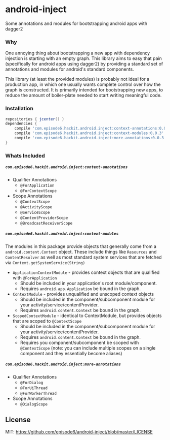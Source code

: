 # android-inject
Some annotations and modules for bootstrapping android apps with dagger2

### Why
One annoying thing about bootstrapping a new app with dependency injection is starting with an empty graph. This library aims to easy that pain (specifically for android apps using dagger2) by providing a standard set of annotations and modules for android's standard components.

 This library (at least the provided modules) is probably not ideal for a production app, in which one usually wants complete control over how the graph is constructed. It is primarily intended for bootstrapping new apps, to reduce the amount of boiler-plate needed to start writing meaningful code.

### Installation
```groovy
repositories { jcenter() }
dependencies {
    compile 'com.episode6.hackit.android.inject:context-annotations:0.0.3'
    compile 'com.episode6.hackit.android.inject:context-modules:0.0.3'
    compile 'com.episode6.hackit.android.inject:more-annotations:0.0.3'
}
```

### Whats Included

##### `com.episode6.hackit.android.inject:context-annotations`
 - Qualifier Annotations
   - `@ForApplication`
   - `@ForContextScope`
 - Scope Annotations
   - `@ContextScope`
   - `@ActivityScope`
   - `@ServiceScope`
   - `@ContentProviderScope`
   - `@BroadcastReceiverScope`

##### `com.episode6.hackit.android.inject:context-modules`
The modules in this package provide objects that generally come from a `android.content.Context` object. These include things like `Resources` and `ContentResolver` as well as most standard system services that are fetched via `Context.getSystemService(String)`
 - `ApplicationContextModule` - provides context objects that are qualified with `@ForApplication`
   - Should be included in your application's root module/component.
   - Requires `android.app.Application` be bound in the graph.
 - `ContextModule` - provides unqualified and unscoped context objects
   - Should be included in the component/subcomponent module for your activity/service/contentProvider.
   - Requires `android.content.Context` be bound in the graph.
 - `ScopedContextModule` - identical to ContextModule, but provides objects that are scoped to `@ContextScope`
   - Should be included in the component/subcomponent module for your activity/service/contentProvider.
   - Requires `android.content.Context` be bound in the graph.
   - Requires you component/subcomponent be scoped with `@ContextScope` (note: you can include multiple scopes on a single component and they essentially become aliases)

##### `com.episode6.hackit.android.inject:more-annotations`
 - Qualifier Annotations
   - `@ForDialog`
   - `@ForUiThread`
   - `@ForWorkerThread`
 - Scope Annotations
   - `@DialogScope`


## License
MIT: https://github.com/episode6/android-inject/blob/master/LICENSE



